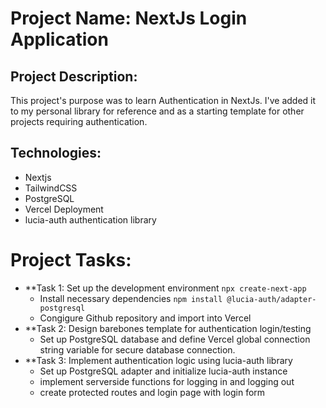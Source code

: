 # Project Name: NextJs Login Application

## Project Description: 
This project's purpose was to learn Authentication in NextJs. I've added it to my personal library for reference and as a starting template for other projects requiring authentication. 

## Technologies: 
- Nextjs
- TailwindCSS
- PostgreSQL
- Vercel Deployment
- lucia-auth authentication library

# Project Tasks: 
- **Task 1: Set up the development environment `npx create-next-app`
  - Install necessary dependencies `npm install @lucia-auth/adapter-postgresql`
  - Congigure Github repository and import into Vercel
- **Task 2: Design barebones template for authentication login/testing
  - Set up PostgreSQL database and define Vercel global connection string variable for secure database connection.
- **Task 3: Implement authentication logic using lucia-auth library
  - Set up PostgreSQL adapter and initialize lucia-auth instance
  - implement serverside functions for logging in and logging out
  - create protected routes and login page with login form
